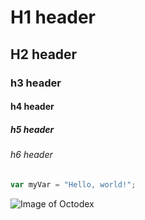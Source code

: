 # H1 header
## H2 header
### h3 header
#### h4 header
##### h5 header
###### h6 header
``` javascript
var myVar = "Hello, world!";
```

![Image of Octodex](https://octodex.github.com/images/orderedlistocat.png)
